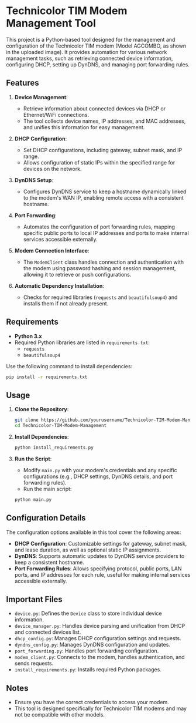 # Technicolor TIM Modem Management Tool

This project is a Python-based tool designed for the management and configuration of the Technicolor TIM modem (Model AGCOMBO, as shown in the uploaded image). It provides automation for various network management tasks, such as retrieving connected device information, configuring DHCP, setting up DynDNS, and managing port forwarding rules.

## Features

1. **Device Management**:
   - Retrieve information about connected devices via DHCP or Ethernet/WiFi connections.
   - The tool collects device names, IP addresses, and MAC addresses, and unifies this information for easy management.

2. **DHCP Configuration**:
   - Set DHCP configurations, including gateway, subnet mask, and IP range.
   - Allows configuration of static IPs within the specified range for devices on the network.

3. **DynDNS Setup**:
   - Configures DynDNS service to keep a hostname dynamically linked to the modem's WAN IP, enabling remote access with a consistent hostname.

4. **Port Forwarding**:
   - Automates the configuration of port forwarding rules, mapping specific public ports to local IP addresses and ports to make internal services accessible externally.

5. **Modem Connection Interface**:
   - The `ModemClient` class handles connection and authentication with the modem using password hashing and session management, allowing it to retrieve or push configurations.

6. **Automatic Dependency Installation**:
   - Checks for required libraries (`requests` and `beautifulsoup4`) and installs them if not already present.

## Requirements

- **Python 3.x**
- Required Python libraries are listed in `requirements.txt`:
  - `requests`
  - `beautifulsoup4`

Use the following command to install dependencies:
```bash
pip install -r requirements.txt
```

## Usage

1. **Clone the Repository**:
   ```bash
   git clone https://github.com/yourusername/Technicolor-TIM-Modem-Management.git
   cd Technicolor-TIM-Modem-Management
   ```

2. **Install Dependencies**:
   ```bash
   python install_requirements.py
   ```

3. **Run the Script**:
   - Modify `main.py` with your modem's credentials and any specific configurations (e.g., DHCP settings, DynDNS details, and port forwarding rules).
   - Run the main script:
   ```bash
   python main.py
   ```

## Configuration Details

The configuration options available in this tool cover the following areas:

- **DHCP Configuration**: Customizable settings for gateway, subnet mask, and lease duration, as well as optional static IP assignments.
- **DynDNS**: Supports automatic updates to DynDNS service providers to keep a consistent hostname.
- **Port Forwarding Rules**: Allows specifying protocol, public ports, LAN ports, and IP addresses for each rule, useful for making internal services accessible externally.

## Important Files

- `device.py`: Defines the `Device` class to store individual device information.
- `device_manager.py`: Handles device parsing and unification from DHCP and connected devices list.
- `dhcp_config.py`: Manages DHCP configuration settings and requests.
- `dyndns_config.py`: Manages DynDNS configuration and updates.
- `port_forwarding.py`: Handles port forwarding configuration.
- `modem_client.py`: Connects to the modem, handles authentication, and sends requests.
- `install_requirements.py`: Installs required Python packages.

## Notes

- Ensure you have the correct credentials to access your modem.
- This tool is designed specifically for Technicolor TIM modems and may not be compatible with other models.
